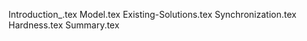Introduction_.tex
Model.tex
Existing-Solutions.tex
Synchronization.tex
Hardness.tex
Summary.tex
  
  
  